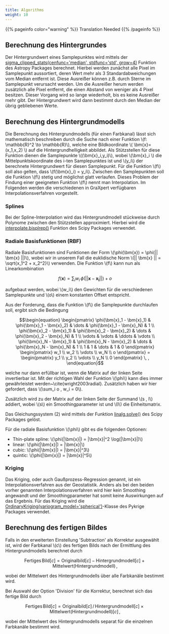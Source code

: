 ```yaml
---
title: Algorithms
weight: 10
---
```


{{% pageinfo color="warning" %}}
Translation Needed
{{% /pageinfo %}}


## Berechnung des Hintergrundes

Der Hintergrundwert eines Samplepunktes wird mittels der [sigma\_clipped\_stats(cenfunc='median', stdfunc='std', grow=4)](https://docs.astropy.org/en/stable/api/astropy.stats.sigma_clipped_stats.html) Funktion des Astropy Packages berechnet.
Hierbei werden zunächst alle Pixel im Samplepunkt aussortiert, deren Wert mehr als 3 Standardabweichungen vom Median entfernt ist.
Diese Ausreißer können z.B. durch Sterne im Samplepunkt verursacht werden.
Um die Ausreißer herum werden zusätzlich alle Pixel entfernt, die einen Abstand von weniger als 4 Pixel besitzen.
Dieser Vorgang wird so lange wiederholt, bis es keine Ausreißer mehr gibt.
Der Hintergrundwert wird dann bestimmt durch den Median der übrig gebliebenen Werte.

## Berechnung des Hintergrundmodells

Die Berechnung des Hintergrundmodells (für einen Farbkanal) lässt sich mathematisch beschreiben durch die Suche nach einer Funktion \\(f: \mathbb{R}^2 \to \mathbb{R}\\), welche eine Bildkoordinate \\( \bm{x}=(x_1,x_2) \\) auf die Hintergrundhelligkeit abbildet.
Als Stützstellen für diese Funktion dienen die Samplepunkte \\((\bm{x}_i,y_i)\\), wobei \\(\bm{x}_i \\) die Mittelpunktskoordinate des i-ten Samplepunktes ist und \\(y_i\\) der berechnete Hintergrundwert für diesen Samplepunkt.
Für die Funktion \\(f\\) soll also gelten, dass \\(f(\bm{x}_i) = y_i\\).
Zwischen den Samplepunkten soll die Funktion \\(f\\) stetig und möglichst glatt verlaufen.
Dieses Problem der Findung einer geeigneten Funktion \\(f\\) nennt man Interpolation.
Im Folgenden werden die verschiedenen in GraXpert verfügbaren Interpolationsverfahren vorgestellt.

### Splines

Bei der Spline-Interpolation wird das Hintergrundmodell stückweise durch Polynome zwischen den Stützstellen approximiert.
Hierbei wird die [interpolate.bisplrep()](https://docs.scipy.org/doc/scipy/reference/generated/scipy.interpolate.bisplrep.html) Funktion des Scipy Packages verwendet.

### Radiale Basisfunktionen (RBF)

Radiale Basisfunktionen sind Funktionen der Form \\(\phi(\bm{x}) = \phi(\|| \bm{x} ||)\\), wobei wir in unserem Fall die euklidische Norm \\(\|| \bm{x} || = \sqrt{x_1^2 + x_2^2}\\) verwenden.
Die Funktion \\(f\\) kann nun als Linearkombination
```math
\begin{equation}
f(\bm{x}) = \sum_i w_i \, \phi(||\bm{x} - \bm{x_i}||) + o
\end{equation}
```
aufgebaut werden, wobei \\(w_i\\) den Gewichten für die verschiedenen Samplepunkte und \\(o\\) einem konstanten Offset entspricht.

Aus der Forderung, dass die Funktion \\(f\\) die Samplepunkte durchlaufen soll, ergibt sich die Bedingung
```math
\begin{equation}
\begin{pmatrix}
\phi(\bm{x}_1 - \bm{x}_1) & \phi(\bm{x}_1 - \bm{x}_2) & \dots & \phi(\bm{x}_1 - \bm{x}_N) & 1 \\
\phi(\bm{x}_2 - \bm{x}_1) & \phi(\bm{x}_2 - \bm{x}_2) & \dots & \phi(\bm{x}_2 - \bm{x}_N) & 1 \\
\vdots & \vdots & \ddots & \vdots \\
\phi(\bm{x}_N - \bm{x}_1) & \phi(\bm{x}_N - \bm{x}_2) & \dots & \phi(\bm{x}_N - \bm{x}_N) & 1 \\
1 & 1 & \dots & 1 & 0
\end{pmatrix}
\begin{pmatrix}
w_1 \\ w_2 \\ \vdots \\ w_N \\ o
\end{pmatrix}
=
\begin{pmatrix}
y_1 \\ y_2 \\ \vdots \\ y_N \\ 0
\end{pmatrix} \, ,
\end{equation}
```
welche nur dann erfüllbar ist, wenn die Matrix auf der linken Seite invertierbar ist.
Mit der richtigen Wahl der Funktion \\(\phi\\) kann dies immer gewährleistet werden~\cite{wright2003radial}.
Zusätzlich haben wir hier gefordert, dass \\(\sum_i o \, w_i = 0\\).

Zusätzlich wird zu der Matrix auf der linken Seite der Summand \\(s \, I\\) addiert, wobei \\(s\\) ein Smoothingparameter ist und \\(I\\) die Einheitsmatrix.

Das Gleichungssystem (2) wird mittels der Funktion [linalg.solve()](https://docs.scipy.org/doc/scipy/reference/generated/scipy.linalg.solve.html) des Scipy Packages gelöst.

Für die radiale Basisfunktion \\(\phi\\) gibt es die folgenden Optionen:
* Thin-plate spline: \\(\phi(|\bm{x}|) = |\bm{x}|^2 \log(|\bm{x}|)\\)
* linear: \\(\phi(|\bm{x}|) = |\bm{x}|\\)
* cubic: \\(\phi(|\bm{x}|) = |\bm{x}|^3\\)
* quintic: \\(\phi(|\bm{x}|) = |\bm{x}|^5\\)

### Kriging

Das Kriging, oder auch Gaußprozess-Regression genannt, ist ein Interpolationsverfahren aus der Geostatistik.
Anders als bei den beiden vorher genannten Interpolationsverfahren wird hier kein Smoothing angewandt und der Smoothingparameter hat somit keine Auswirkungen auf das Ergebnis.
Für das Kriging wird die [OrdinaryKriging(variogram\_model='spherical')](https://geostat-framework.readthedocs.io/projects/pykrige/en/stable/generated/pykrige.ok.OrdinaryKriging.html)-Klasse des Pykrige Packages verwendet.

## Berechnung des fertigen Bildes

Falls in den erweiterten Einstellung 'Subtraction' als Korrektur ausgewählt ist, wird der Farbkanal \\(c\\) des fertigen Bilds nach der Ermittlung des Hintergrundmodells berechnet durch

```math
\begin{equation}
\mathrm{Fertiges  \, Bild}[c] = \mathrm{Originalbild}[c] - \mathrm{Hintergrundmodell}[c] + \mathrm{Mittelwert(Hintergrundmodell)} \, ,
\end{equation}
```

wobei der Mittelwert des Hintergrundmodells über alle Farbkanäle bestimmt wird.

Bei Auswahl der Option 'Division' für die Korrektur, berechnet sich das fertige Bild durch

```math
\begin{equation}
\mathrm{Fertiges \, Bild}[c] = \mathrm{Originalbild}[c] \, / \, \mathrm{Hintergrundmodell}[c] \times \mathrm{Mittelwert(Hintergrundmodell)}[c] \, ,
\end{equation}
```

wobei der Mittelwert des Hintergrundmodells separat für die einzelnen Farbkanäle bestimmt wird.